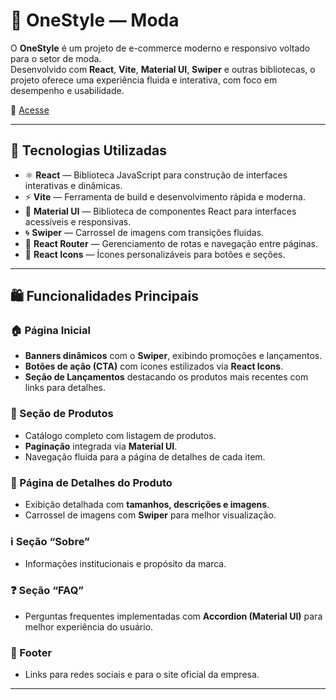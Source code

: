 # 🌟 OneStyle —  Moda

O **OneStyle** é um projeto de e-commerce moderno e responsivo voltado para o setor de moda.  
Desenvolvido com **React**, **Vite**, **Material UI**, **Swiper** e outras bibliotecas, o projeto oferece uma experiência fluida e interativa, com foco em desempenho e usabilidade.

🔗 [Acesse ](https://one-style.vercel.app/)

---

## 🚀 Tecnologias Utilizadas

- ⚛️ **React** — Biblioteca JavaScript para construção de interfaces interativas e dinâmicas.  
- ⚡ **Vite** — Ferramenta de build e desenvolvimento rápida e moderna.  
- 🎨 **Material UI** — Biblioteca de componentes React para interfaces acessíveis e responsivas.  
- 🌀 **Swiper** — Carrossel de imagens com transições fluidas.  
- 🧭 **React Router** — Gerenciamento de rotas e navegação entre páginas.  
- 🔣 **React Icons** — Ícones personalizáveis para botões e seções.

---

## 🛍️ Funcionalidades Principais

### 🏠 Página Inicial
- **Banners dinâmicos** com o **Swiper**, exibindo promoções e lançamentos.  
- **Botões de ação (CTA)** com ícones estilizados via **React Icons**.  
- **Seção de Lançamentos** destacando os produtos mais recentes com links para detalhes.

### 🛒 Seção de Produtos
- Catálogo completo com listagem de produtos.  
- **Paginação** integrada via **Material UI**.  
- Navegação fluida para a página de detalhes de cada item.

### 👕 Página de Detalhes do Produto
- Exibição detalhada com **tamanhos, descrições e imagens**.  
- Carrossel de imagens com **Swiper** para melhor visualização.

### ℹ️ Seção “Sobre”
- Informações institucionais e propósito da marca.

### ❓ Seção “FAQ”
- Perguntas frequentes implementadas com **Accordion (Material UI)** para melhor experiência do usuário.

### 🔗 Footer
- Links para redes sociais e para o site oficial da empresa.

---
 
